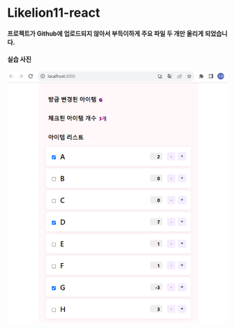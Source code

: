 # Likelion11-react

#### 프로젝트가 Github에 업로드되지 않아서 부득이하게 주요 파일 두 개만 올리게 되었습니다. 
#### 실습 사진
![img](https://github.com/Kangsoyeong/Likelion11-react/blob/main/img.png)
